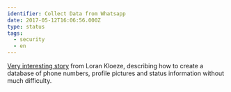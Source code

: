 ```yaml
---
identifier: Collect Data from Whatsapp
date: 2017-05-12T16:06:56.000Z
type: status
tags:
  - security
  - en
---
```


[Very interesting story](https://www.lorankloeze.nl/2017/05/07/collecting-huge-amounts-of-data-with-whatsapp/) from Loran Kloeze, describing how to create a database of phone numbers, profile pictures and status information without much difficulty.
